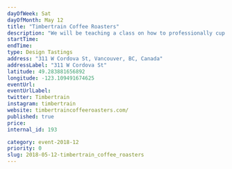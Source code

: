 ```yaml
---
dayOfWeek: Sat
dayOfMonth: May 12
title: "Timbertrain Coffee Roasters"
description: "We will be teaching a class on how to professionally cup coffees to identify tasting notes and flavours.<br> In specialty coffee, impact can be a coffee that leaves an impression on you. Flavours that pop in new and interesting ways, or invoke a memory that you didn't realize you had. <br> "
startTime: 
endTime: 
type: Design Tastings
address: "311 W Cordova St, Vancouver, BC, Canada"
addressLabel: "311 W Cordova St"
latitude: 49.283881656892
longitude: -123.109491674625
eventUrl: 
eventUrlLabel: 
twitter: Timbertrain
instagram: timbertrain
website: timbertraincoffeeroasters.com/
published: true
price: 
internal_id: 193

category: event-2018-12
priority: 0
slug: 2018-05-12-timbertrain_coffee_roasters
---
```

